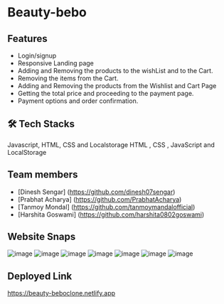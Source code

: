 # Beauty-bebo
## Features
- Login/signup
- Responsive Landing page
- Adding and Removing the products to the wishList and to the Cart.
- Removing the items from the Cart.
- Adding and Removing the products from the Wishlist and Cart Page
- Getting the total price and proceeding to the payment page.
- Payment options and order confirmation.

## 🛠 Tech Stacks
Javascript, HTML, CSS and Localstorage
HTML , CSS , JavaScript and LocalStorage

## Team members 
- [Dinesh Sengar] (https://github.com/dinesh07sengar)
- [Prabhat Acharya] (https://github.com/PrabhatAcharya)
- [Tanmoy Mondal] (https://github.com/tanmoymandalofficial)
- [Harshita Goswami] (https://github.com/harshita0802goswami)

## Website Snaps
![image](https://user-images.githubusercontent.com/68657465/195849836-fcddab53-fdad-4eed-89a9-edb5a2c5fbc1.png)
![image](https://user-images.githubusercontent.com/68657465/195850542-f8259d6e-4c24-4428-a90f-5953204c27c2.png)
![image](https://user-images.githubusercontent.com/68657465/195849952-8506af91-abc3-479c-bea1-c2a98bc5fe02.png)
![image](https://user-images.githubusercontent.com/68657465/195850019-1aef48ff-785d-477d-aa6b-c3255985e7bf.png)
![image](https://user-images.githubusercontent.com/68657465/195850117-d0ff5b2b-e753-4dc6-b8f6-f114aab7146b.png)
![image](https://user-images.githubusercontent.com/68657465/195850300-07c4ba17-4264-4730-aaf5-624163b868da.png)
![image](https://user-images.githubusercontent.com/68657465/195850669-064cf1bd-6010-4a49-a46d-b008e3968fe3.png)
## Deployed Link
https://beauty-beboclone.netlify.app
